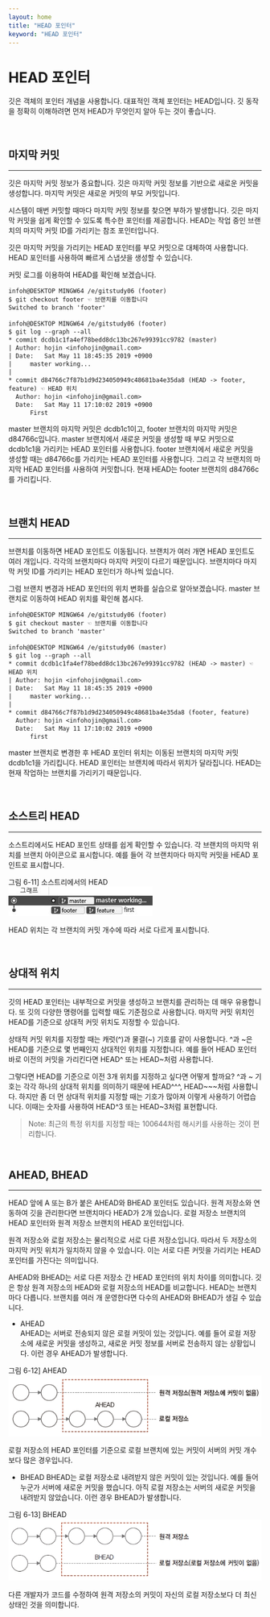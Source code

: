 ```yaml
---
layout: home
title: "HEAD 포인터"
keyword: "HEAD 포인터"
---
```


# HEAD 포인터
깃은 객체의 포인터 개념을 사용합니다. 대표적인 객체 포인터는 HEAD입니다. 깃 동작을 정확히 이해하려면 먼저 HEAD가 무엇인지 알아 두는 것이 좋습니다.   

<br>
<a name="1"></a>

## 마지막 커밋
---
깃은 마지막 커밋 정보가 중요합니다. 깃은 마지막 커밋 정보를 기반으로 새로운 커밋을 생성합니다. 마지막 커밋은 새로운 커밋의 부모 커밋입니다.  

시스템이 매번 커밋할 때마다 마지막 커밋 정보를 찾으면 부하가 발생합니다. 깃은 마지막 커밋을 쉽게 확인할 수 있도록 특수한 포인터를 제공합니다. HEAD는 작업 중인 브랜치의 마지막 커밋 ID를 가리키는 참조 포인터입니다.  

깃은 마지막 커밋을 가리키는 HEAD 포인터를 부모 커밋으로 대체하여 사용합니다. HEAD 포인터를 사용하여 빠르게 스냅샷을 생성할 수 있습니다.  

커밋 로그를 이용하여 HEAD를 확인해 보겠습니다.  

```
infoh@DESKTOP MINGW64 /e/gitstudy06 (footer)
$ git checkout footer ☜ 브랜치를 이동합니다
Switched to branch 'footer'

infoh@DESKTOP MINGW64 /e/gitstudy06 (footer)
$ git log --graph --all
* commit dcdb1c1fa4ef78bedd8dc13bc267e99391cc9782 (master)
| Author: hojin <infohojin@gmail.com>
| Date:   Sat May 11 18:45:35 2019 +0900
|     master working...
|
* commit d84766c7f87b1d9d234050949c48681ba4e35da8 (HEAD -> footer, feature) ☜ HEAD 위치
  Author: hojin <infohojin@gmail.com>
  Date:   Sat May 11 17:10:02 2019 +0900
      First

```

master 브랜치의 마지막 커밋은 dcdb1c1이고, footer 브랜치의 마지막 커밋은 d84766c입니다. master 브랜치에서 새로운 커밋을 생성할 때 부모 커밋으로 dcdb1c1을 가리키는 HEAD 포인터를 사용합니다. footer 브랜치에서 새로운 커밋을 생성할 때는 d84766c를 가리키는 HEAD 포인터를 사용합니다. 그리고 각 브랜치의 마지막 HEAD 포인터를 사용하여 커밋합니다. 현재 HEAD는 footer 브랜치의 d84766c를 가리킵니다.  

<br>
<a name="2"></a>

## 브랜치 HEAD
---
브랜치를 이동하면 HEAD 포인트도 이동됩니다. 브랜치가 여러 개면 HEAD 포인트도 여러 개입니다. 각각의 브랜치마다 마지막 커밋이 다르기 때문입니다. 브랜치마다 마지막 커밋 ID를 가리키는 HEAD 포인터가 하나씩 있습니다.  

그럼 브랜치 변경과 HEAD 포인터의 위치 변화를 실습으로 알아보겠습니다. master 브랜치로 이동하여 HEAD 위치를 확인해 봅시다.  

```
infoh@DESKTOP MINGW64 /e/gitstudy06 (footer)
$ git checkout master ☜ 브랜치를 이동합니다
Switched to branch 'master'

infoh@DESKTOP MINGW64 /e/gitstudy06 (master)
$ git log --graph --all
* commit dcdb1c1fa4ef78bedd8dc13bc267e99391cc9782 (HEAD -> master) ☜ HEAD 위치
| Author: hojin <infohojin@gmail.com>
| Date:   Sat May 11 18:45:35 2019 +0900
|     master working...
|
* commit d84766c7f87b1d9d234050949c48681ba4e35da8 (footer, feature)
  Author: hojin <infohojin@gmail.com>
  Date:   Sat May 11 17:10:02 2019 +0900
      first
```

master 브랜치로 변경한 후 HEAD 포인터 위치는 이동된 브랜치의 마지막 커밋 dcdb1c1을 가리킵니다. HEAD 포인터는 브랜치에 따라서 위치가 달라집니다. HEAD는 현재 작업하는 브랜치를 가리키기 때문입니다.  

<br>
<a name="3"></a>

## 소스트리 HEAD
---
소스트리에서도 HEAD 포인트 상태를 쉽게 확인할 수 있습니다. 각 브랜치의 마지막 위치를 브랜치 아이콘으로 표시합니다. 예를 들어 각 브랜치마다 마지막 커밋을 HEAD 포인트로 표시합니다.  

그림 6-11] 소스트리에서의 HEAD  
![소스트리에서의 HEAD](./img/06-11.jpg)

HEAD 위치는 각 브랜치의 커밋 개수에 따라 서로 다르게 표시합니다.  

<br>
<a name="4"></a>

## 상대적 위치
---
깃의 HEAD 포인터는 내부적으로 커밋을 생성하고 브랜치를 관리하는 데 매우 유용합니다. 또 깃의 다양한 명령어를 입력할 때도 기준점으로 사용합니다. 마지막 커밋 위치인 HEAD를 기준으로 상대적 커밋 위치도 지정할 수 있습니다.  

상태적 커밋 위치를 지정할 때는 캐럿(^)과 물결(~) 기호를 같이 사용합니다. ^과 ~은 HEAD를 기준으로 몇 번째인지 상대적인 위치를 지정합니다. 예를 들어 HEAD 포인터 바로 이전의 커밋을 가리킨다면 HEAD^ 또는 HEAD~처럼 사용합니다.  

그렇다면 HEAD를 기준으로 이전 3개 위치를 지정하고 싶다면 어떻게 할까요? ^과 ~ 기호는 각각 하나의 상대적 위치를 의미하기 때문에 HEAD^^^, HEAD~~~처럼 사용합니다. 하지만 좀 더 먼 상대적 위치를 지정할 때는 기호가 많아져 이렇게 사용하기 어렵습니다. 이때는 숫자를 사용하여 HEAD^3 또는 HEAD~3처럼 표현합니다.  

>Note: 최근의 특정 위치를 지정할 때는 100644처럼 해시키를 사용하는 것이 편리합니다.  

<br>
<a name="5"></a>

## AHEAD, BHEAD
---
HEAD 앞에 A 또는 B가 붙은 AHEAD와 BHEAD 포인터도 있습니다. 원격 저장소와 연동하여 깃을 관리한다면 브랜치마다 HEAD가 2개 있습니다. 로컬 저장소 브랜치의 HEAD 포인터와 원격 저장소 브랜치의 HEAD 포인터입니다.  

원격 저장소와 로컬 저장소는 물리적으로 서로 다른 저장소입니다. 따라서 두 저장소의 마지막 커밋 위치가 일치하지 않을 수 있습니다. 이는 서로 다른 커밋을 가리키는 HEAD 포인터를 가진다는 의미입니다.  

AHEAD와 BHEAD는 서로 다른 저장소 간 HEAD 포인터의 위치 차이를 의미합니다. 깃은 항상 원격 저장소의 HEAD와 로컬 저장소의 HEAD를 비교합니다. HEAD는 브랜치마다 다릅니다. 브랜치를 여러 개 운영한다면 다수의 AHEAD와 BHEAD가 생길 수 있습니다.  

* AHEAD  
AHEAD는 서버로 전송되지 않은 로컬 커밋이 있는 것입니다. 예를 들어 로컬 저장소에 새로운 커밋을 생성하고, 새로운 커밋 정보를 서버로 전송하지 않는 상황입니다. 이런 경우 AHEAD가 발생합니다.  

그림 6-12] AHEAD  
![AHEAD](./img/06-12.jpg)

로컬 저장소의 HEAD 포인터를 기준으로 로컬 브랜치에 있는 커밋이 서버의 커밋 개수보다 많은 경우입니다.  

* BHEAD
BHEAD는 로컬 저장소로 내려받지 않은 커밋이 있는 것입니다. 예를 들어 누군가 서버에 새로운 커밋을 했습니다. 아직 로컬 저장소는 서버의 새로운 커밋을 내려받지 않았습니다. 이런 경우 BHEAD가 발생합니다.  

그림 6-13] BHEAD  
![BHEAD](./img/06-13.jpg)

다른 개발자가 코드를 수정하여 원격 저장소의 커밋이 자신의 로컬 저장소보다 더 최신 상태인 것을 의미합니다.  

<br><br>